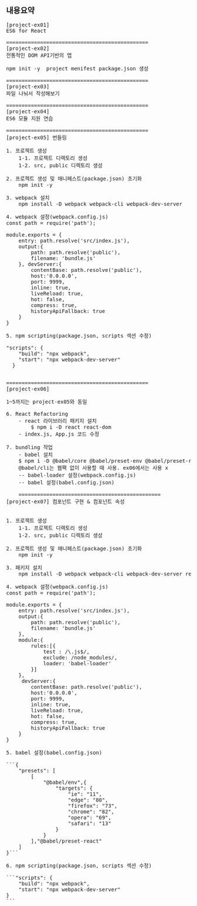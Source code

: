 ## 내용요약
<pre>
[project-ex01]
ES6 for React

==============================================
[project-ex02]
전통적인 DOM API기반의 앱

npm init -y  project menifest package.json 생성

==============================================
[project-ex03]
파일 나눠서 작성해보기

==============================================
[project-ex04]
ES6 모듈 지원 연습

==============================================
[project-ex05] 번들링

1. 프로젝트 생성
    1-1. 프로젝트 디렉토리 생성
    1-2. src, public 디렉토리 생성

2. 프로젝트 생성 및 매니페스트(package.json) 초기화
    npm init -y

3. webpack 설치
    npm install -D webpack webpack-cli webpack-dev-server

4. webpack 설정(webpack.config.js)
const path = require('path');

module.exports = {
    entry: path.resolve('src/index.js'),
    output:{
        path: path.resolve('public'),
        filename: 'bundle.js'
    }, devServer:{
        contentBase: path.resolve('public'),
        host:'0.0.0.0',
        port: 9999,
        inline: true,
        liveReload: true,
        hot: false,
        compress: true,
        historyApiFallback: true
    }
}

5. npm scripting(package.json, scripts 섹션 수정)

"scripts": {
    "build": "npx webpack",
    "start": "npx webpack-dev-server"
  }


==============================================
[project-ex06]

1~5까지는 project-ex05와 동일

6. React Refactoring
    - react 라이브러리 패키지 설치
        $ npm i -D react react-dom
    - index.js, App.js 코드 수정

7. bundling 작업
    - babel 설치
    $ npm i -D @babel/core @babel/preset-env @babel/preset-react babel-loader 
    @babel/cli는 웹팩 없이 사용할 때 사용. ex06에서는 사용 x
    -- babel-loader 설정(webpack.config.js)
    -- babel 설정(babel.config.json)

    ==============================================
[project-ex07] 컴포넌트 구현 & 컴포넌트 속성


1. 프로젝트 생성
    1-1. 프로젝트 디렉토리 생성
    1-2. src, public 디렉토리 생성

2. 프로젝트 생성 및 매니페스트(package.json) 초기화
    npm init -y

3. 패키지 설치
    npm install -D webpack webpack-cli webpack-dev-server react react-dom @babel/core @babel/preset-env @babel/preset-react babel-loader

4. webpack 설정(webpack.config.js)
const path = require('path');

module.exports = {
    entry: path.resolve('src/index.js'),
    output:{
        path: path.resolve('public'),
        filename: 'bundle.js'
    },
    module:{
        rules:[{
            test : /\.js$/,
            exclude: /node_modules/,
            loader: 'babel-loader'
        }]
    },
     devServer:{
        contentBase: path.resolve('public'),
        host:'0.0.0.0',
        port: 9999,
        inline: true,
        liveReload: true,
        hot: false,
        compress: true,
        historyApiFallback: true
    }
}

5. babel 설정(babel.config.json)

```{
    "presets": [
        [
            "@babel/env",{
                "targets": {
                    "ie": "11",
                    "edge": "80",
                    "firefox": "73",
                    "chrome": "82",
                    "opera": "69",
                    "safari": "13"
                }
            }
        ],"@babel/preset-react"
    ]
}```

6. npm scripting(package.json, scripts 섹션 수정)

```"scripts": {
    "build": "npx webpack",
    "start": "npx webpack-dev-server"
}
```